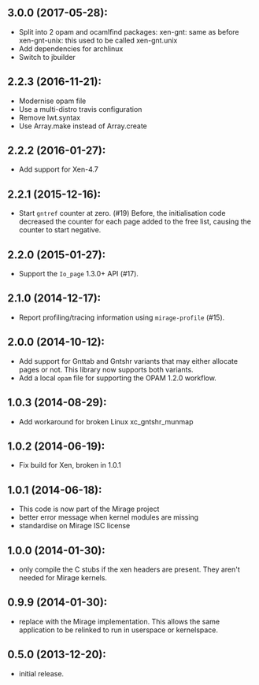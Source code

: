 ## 3.0.0 (2017-05-28):
* Split into 2 opam and ocamlfind packages:
  xen-gnt: same as before
  xen-gnt-unix: this used to be called xen-gnt.unix
* Add dependencies for archlinux
* Switch to jbuilder

## 2.2.3 (2016-11-21):
* Modernise opam file
* Use a multi-distro travis configuration
* Remove lwt.syntax
* Use Array.make instead of Array.create

## 2.2.2 (2016-01-27):
* Add support for Xen-4.7

## 2.2.1 (2015-12-16):
* Start `gntref` counter at zero. (#19)
  Before, the initialisation code decreased the counter for each
  page added to the free list, causing the counter to start negative.

## 2.2.0 (2015-01-27):
* Support the `Io_page` 1.3.0+ API (#17).

## 2.1.0 (2014-12-17):
* Report profiling/tracing information using `mirage-profile` (#15).

## 2.0.0 (2014-10-12):
* Add support for Gnttab and Gntshr variants that may either
  allocate pages or not.  This library now supports both variants.
* Add a local `opam` file for supporting the OPAM 1.2.0 workflow.

## 1.0.3 (2014-08-29):
 * Add workaround for broken Linux xc_gntshr_munmap

## 1.0.2 (2014-06-19):
 * Fix build for Xen, broken in 1.0.1

## 1.0.1 (2014-06-18):
 * This code is now part of the Mirage project
 * better error message when kernel modules are missing
 * standardise on Mirage ISC license

## 1.0.0 (2014-01-30):
 * only compile the C stubs if the xen headers are present. They
   aren't needed for Mirage kernels.

## 0.9.9 (2014-01-30):
 * replace with the Mirage implementation. This allows the same
   application to be relinked to run in userspace or kernelspace.

## 0.5.0 (2013-12-20):
 * initial release.
